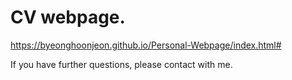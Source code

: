 # CV webpage.
https://byeonghoonjeon.github.io/Personal-Webpage/index.html#

If you have further questions, please contact with me.
